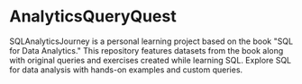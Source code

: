 # AnalyticsQueryQuest
SQLAnalyticsJourney is a personal learning project based on the book "SQL for Data Analytics." This repository features datasets from the book along with original queries and exercises created while learning SQL. Explore SQL for data analysis with hands-on examples and custom queries.
